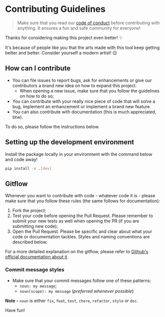# Contributing Guidelines
> Make sure that you read our [code of conduct](https://github.com/Eric-Mendes/unexpected-isaves/blob/main/CODE_OF_CONDUCT.md) before contributing with anything. It ensures a fun and safe community for everyone!

Thanks for considering making this project even better! :sparkles:

It's because of people like you that the arts made with this tool keep getting better and better. Consider yourself a modern artist! :wink:

## How can I contribute
- You can file issues to report bugs, ask for enhancements or give our contributors a brand new idea on how to expand this project.
  - When opening a new issue, make sure that you follow the guidelines on how to do so;
- You can contribute with your really nice piece of code that will solve a bug, implement an enhancement or implement a brand new feature. 
- You can also contribute with documentation (this is much appreciated, btw). 

To do so, please follow the instructions below.

## Setting up the development environment
Install the package locally in your environment with the command below and code away!
```bash
pip install -e .[dev]
```
## Gitflow
Whenever you want to contribute with code - whatever code it is - please make sure that you follow these rules (the same follows for documentation):
1. Fork the project;
2. Test your code before opening the Pull Request. Please remember to submit your new tests as well when opening the PR (if you are submitting new code);
3. Open the Pull Request.
Please be specific and clear about what your code or documentation tackles. Styles and naming conventions are described below.

For a more detailed explanation on the gitflow, please refer to [Github's official documentation about it](https://docs.github.com/en/get-started/quickstart/contributing-to-projects).

### Commit message styles
- Make sure that your commit messages follow one of these patterns: 
  - `noun: my message`;
  - `noun(scope): my message` (*preferred whenever possible*)

**Note -** `noun` is either `fix`, `feat`, `test`, `chore`, `refactor`, `style` or `doc`.

Have fun!
